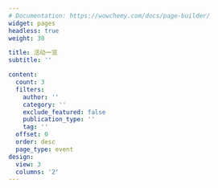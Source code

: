 ```yaml
---
# Documentation: https://wowchemy.com/docs/page-builder/
widget: pages
headless: true
weight: 30

title: 活动一览
subtitle: ''

content:
  count: 3
  filters:
    author: ''
    category: ''
    exclude_featured: false
    publication_type: ''
    tag: ''
  offset: 0
  order: desc
  page_type: event
design:
  view: 3
  columns: '2'
---
```

